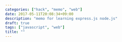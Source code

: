 ```yaml
---
categories: ["hack", "memo", "web"]
date: 2017-05-11T20:08:34+09:00
description: "memo for learning express.js node.js"
draft: true
tags: ["javascript", "web"]
title: ""
---
```



